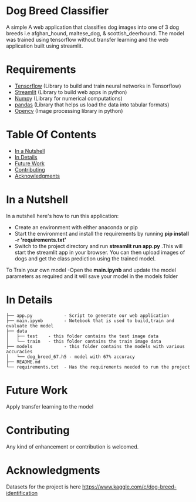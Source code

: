 # Dog Breed Classifier
A simple A web application that classifies dog images into one of 3 dog breeds i.e afghan_hound, maltese_dog, & scottish_deerhound. 
The model was trained using tensorflow without transfer learning and the web application built using streamlit.

# Requirements
- [Tensorflow](https://streamlit.io/) (Library to build and train neural networks in Tensorflow)
- [Streamlit](https://streamlit.io/) (Library to build web apps in python) 
- [Numpy](https://numpy.org/) (Library for numerical computations)
- [pandas](https://pandas.pydata.org/) (Library that helps us load the data into tabular formats) 
- [Opencv](https://docs.opencv.org/4.x/d6/d00/tutorial_py_root.html) (Image processing library in python)

# Table Of Contents
-  [In a Nutshell](#in-a-nutshell)
-  [In Details](#in-details)
-  [Future Work](#future-work)
-  [Contributing](#contributing)
-  [Acknowledgments](#acknowledgments)

# In a Nutshell   
In a nutshell here's how to run this application:
- Create an environment with either anaconda or pip
- Start the environment and install the requirements by running **pip install -r 'requirements.txt'**
- Switch to the project directory and run **streamlit run app.py** .This will start the streamlit app in your browser. 
You can then upload images of dogs and get the class prediction using the trained model.

To Train your own model
-Open the **main.ipynb** and update the model parameters as required and it will save your model in the models folder



# In Details
```
├── app.py            - Script to generate our web application
├── main.ipynb        - Notebook that is used to build,train and evaluate the model
├── data
│   ├── test    - this folder contains the test image data
│   └── train   - this folder contains the train image data
├── models            - this folder contains the models with various accuracies
│   └── dog_breed_67.h5 - model with 67% accuracy
├── README.md
└── requirements.txt  - Has the requirements needed to run the project

```


# Future Work
Apply transfer learning to the model

# Contributing
Any kind of enhancement or contribution is welcomed.

# Acknowledgments
Datasets for the project is here https://www.kaggle.com/c/dog-breed-identification
